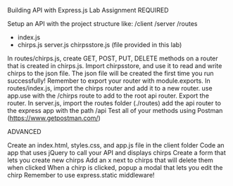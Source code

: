 Building API with Express.js Lab Assignment
REQUIRED

Setup an API with the project structure like:
/client
/server
/routes
- index.js
- chirps.js
server.js
chirpsstore.js (file provided in this lab)

In routes/chirps.js, create GET, POST, PUT, DELETE methods on a router that is created in chirps.js.
Import chirpsstore, and use it to read and write chirps to the json file.
The json file will be created the first time you run successfully!
Remember to export your router with module.exports.
In routes/index.js, import the chirps router and add it to a new router.
use app.use with the /chirps route to add to the root api router.
Export the router.
In server.js, import the routes folder (./routes)
add the api router to the express app with the path /api
Test all of your methods using Postman (https://www.getpostman.com/)

ADVANCED

Create an index.html, styles.css, and app.js file in the client folder
Code an app that uses jQuery to call your API and displays chirps
Create a form that lets you create new chirps
Add an x next to chirps that will delete them when clicked
When a chirp is clicked, popup a modal that lets you edit the chirp
Remember to use express.static middleware!